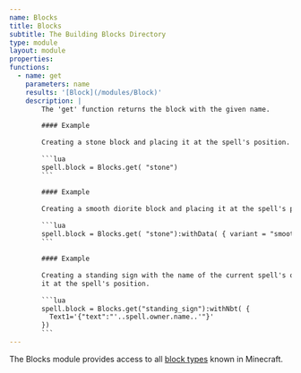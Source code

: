 ```yaml
---
name: Blocks
title: Blocks
subtitle: The Building Blocks Directory
type: module
layout: module
properties:
functions:
  - name: get
    parameters: name
    results: '[Block](/modules/Block)'
    description: |
        The 'get' function returns the block with the given name.
       
        #### Example
       
        Creating a stone block and placing it at the spell's position.
       
        ```lua
        spell.block = Blocks.get( "stone")
        ```
       
        #### Example
       
        Creating a smooth diorite block and placing it at the spell's position.
       
        ```lua
        spell.block = Blocks.get( "stone"):withData( { variant = "smooth_diorite"})
        ```
       
        #### Example
       
        Creating a standing sign with the name of the current spell's owner written onto it and placing
        it at the spell's position.
       
        ```lua
        spell.block = Blocks.get("standing_sign"):withNbt( {
          Text1='{"text":"'..spell.owner.name..'"}'
        })
        ```
---
```


The <span class="notranslate">Blocks</span> module provides access to all [block
types](https://minecraft.gamepedia.com/Block) known in Minecraft.
